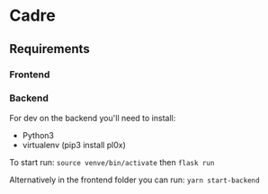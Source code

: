 # Cadre

## Requirements
### Frontend

### Backend
For dev on the backend you'll need to install: 
- Python3
- virtualenv (pip3 install pl0x)

To start run:
`source venve/bin/activate` then
`flask run`

Alternatively in the frontend folder you can run:
`yarn start-backend`